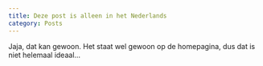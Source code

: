 ```yaml
---
title: Deze post is alleen in het Nederlands
category: Posts
---
```


Jaja, dat kan gewoon. Het staat wel gewoon op de homepagina, dus dat is niet helemaal ideaal...
